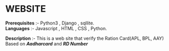 # WEBSITE
**Prerequisites** :-  Python3 , Django , sqllite.                   
**Languages** :- Javascript , HTML , CSS , Python.

**Description** :- This is a web site that verify the Ration Card(APL, BPL, AAY) Based on **_Aadharcard_** and **_RD Number_**
